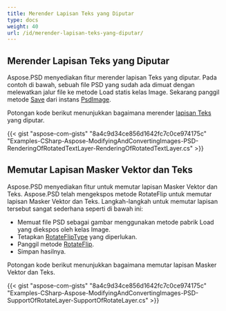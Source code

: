 ```yaml
---
title: Merender Lapisan Teks yang Diputar
type: docs
weight: 40
url: /id/merender-lapisan-teks-yang-diputar/
---
```


## **Merender Lapisan Teks yang Diputar**
Aspose.PSD menyediakan fitur merender lapisan Teks yang diputar. Pada contoh di bawah, sebuah file PSD yang sudah ada dimuat dengan melewatkan jalur file ke metode Load statis kelas Image. Sekarang panggil metode [Save](https://reference.aspose.com/psd/net/aspose.psd/image/methods/save/index) dari instans [PsdImage](https://reference.aspose.com/psd/net/aspose.psd/fileformats/psd/psdimage).

Potongan kode berikut menunjukkan bagaimana merender [lapisan Teks](https://reference.aspose.com/psd/net/aspose.psd/fileformats/psd/layers/textlayer) yang diputar.

{{< gist "aspose-com-gists" "8a4c9d34ce856d1642fc7c0ce974175c" "Examples-CSharp-Aspose-ModifyingAndConvertingImages-PSD-RenderingOfRotatedTextLayer-RenderingOfRotatedTextLayer.cs" >}}
## **Memutar Lapisan Masker Vektor dan Teks**
Aspose.PSD menyediakan fitur untuk memutar lapisan Masker Vektor dan Teks. Aspose.PSD telah mengekspos metode RotateFlip untuk memutar lapisan Masker Vektor dan Teks. Langkah-langkah untuk memutar lapisan tersebut sangat sederhana seperti di bawah ini:

- Memuat file PSD sebagai gambar menggunakan metode pabrik Load yang diekspos oleh kelas Image.
- Tetapkan [RotateFlipType](https://reference.aspose.com/psd/net/aspose.psd/rotatefliptype) yang diperlukan.
- Panggil metode [RotateFlip](https://reference.aspose.com/psd/net/aspose.psd/image/methods/rotateflip).
- Simpan hasilnya.

Potongan kode berikut menunjukkan bagaimana memutar lapisan Masker Vektor dan Teks.

{{< gist "aspose-com-gists" "8a4c9d34ce856d1642fc7c0ce974175c" "Examples-CSharp-Aspose-ModifyingAndConvertingImages-PSD-SupportOfRotateLayer-SupportOfRotateLayer.cs" >}}
